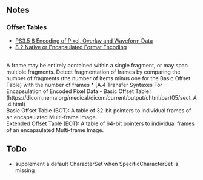 ## Notes
### Offset Tables
* [PS3.5 8 Encoding of Pixel, Overlay and Waveform Data](https://dicom.nema.org/medical/dicom/current/output/chtml/part05/chapter_8.html)
* [8.2 Native or Encapsulated Format Encoding](https://dicom.nema.org/medical/dicom/current/output/chtml/part05/sect_8.2.html)
</br>
A frame may be entirely contained within a single fragment, or may span multiple fragments.
Detect fragmentation of frames by comparing the number of fragments (the number of Items minus one for the Basic Offset Table) with the number of frames
* [A.4 Transfer Syntaxes For Encapsulation of Encoded Pixel Data - Basic Offset Table](https://dicom.nema.org/medical/dicom/current/output/chtml/part05/sect_A.4.html)
</br>
Basic Offset Table (BOT):
A table of 32-bit pointers to individual frames of an encapsulated Multi-frame Image.
</br>
Extended Offset Table (EOT):
A table of 64-bit pointers to individual frames of an encapsulated Multi-frame Image.

## ToDo
* supplement a default CharacterSet when SpecificCharacterSet is missing


